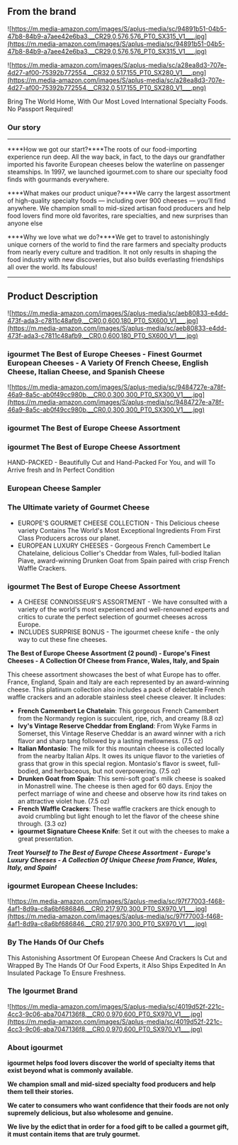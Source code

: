 ## **From the brand**

![https://m.media-amazon.com/images/S/aplus-media/sc/94891b51-04b5-47b8-84b9-a7aee42e6ba3.__CR29,0,576,576_PT0_SX315_V1___.jpg](https://m.media-amazon.com/images/S/aplus-media/sc/94891b51-04b5-47b8-84b9-a7aee42e6ba3.__CR29,0,576,576_PT0_SX315_V1___.jpg)

![https://m.media-amazon.com/images/S/aplus-media/sc/a28ea8d3-707e-4d27-af00-75392b772554.__CR32,0,517,155_PT0_SX280_V1___.png](https://m.media-amazon.com/images/S/aplus-media/sc/a28ea8d3-707e-4d27-af00-75392b772554.__CR32,0,517,155_PT0_SX280_V1___.png)

Bring The World Home, With Our Most Loved International Specialty Foods. No Passport Required!

### **Our story**

---

\***\*How we got our start?\*\***The roots of our food-importing experience run deep. All the way back, in fact, to the days our grandfather imported his favorite European cheeses below the waterline on passenger steamships. In 1997, we launched igourmet.com to share our specialty food finds with gourmands everywhere.

\***\*What makes our product unique?\*\***We carry the largest assortment of high-quality specialty foods — including over 900 cheeses — you’ll find anywhere. We champion small to mid-sized artisan food producers and help food lovers find more old favorites, rare specialties, and new surprises than anyone else

\***\*Why we love what we do?\*\***We get to travel to astonishingly unique corners of the world to find the rare farmers and specialty products from nearly every culture and tradition. It not only results in shaping the food industry with new discoveries, but also builds everlasting friendships all over the world. Its fabulous!

---

## **Product Description**

![https://m.media-amazon.com/images/S/aplus-media/sc/aeb80833-e4dd-473f-ada3-c7811c48afb9.__CR0,0,600,180_PT0_SX600_V1___.jpg](https://m.media-amazon.com/images/S/aplus-media/sc/aeb80833-e4dd-473f-ada3-c7811c48afb9.__CR0,0,600,180_PT0_SX600_V1___.jpg)

### **igourmet The Best of Europe Cheeses - Finest Gourmet European Cheeses - A Variety Of French Cheese, English Cheese, Italian Cheese, and Spanish Cheese**

![https://m.media-amazon.com/images/S/aplus-media/sc/9484727e-a78f-46a9-8a5c-ab0f49cc980b.__CR0,0,300,300_PT0_SX300_V1___.jpg](https://m.media-amazon.com/images/S/aplus-media/sc/9484727e-a78f-46a9-8a5c-ab0f49cc980b.__CR0,0,300,300_PT0_SX300_V1___.jpg)

### igourmet The Best of Europe Cheese Assortment

### **igourmet The Best of Europe Cheese Assortment**

HAND-PACKED - Beautifully Cut and Hand-Packed For You, and will To Arrive fresh and In Perfect Condition

### European Cheese Sampler

### **The Ultimate variety of Gourmet Cheese**

- EUROPE'S GOURMET CHEESE COLLECTION - This Delicious cheese variety Contains The World's Most Exceptional Ingredients From First Class Producers across our planet.
- EUROPEAN LUXURY CHEESES - Gorgeous French Camembert Le Chatelaine, delicious Collier's Cheddar from Wales, full-bodied Italian Piave, award-winning Drunken Goat from Spain paired with crisp French Waffle Crackers.

### **igourmet The Best of Europe Cheese Assortment**

- A CHEESE CONNOISSEUR'S ASSORTMENT - We have consulted with a variety of the world's most experienced and well-renowned experts and critics to curate the perfect selection of gourmet cheeses across Europe.
- INCLUDES SURPRISE BONUS - The igourmet cheese knife - the only way to cut these fine cheeses.

**The Best of Europe Cheese Assortment (2 pound) - Europe's Finest Cheeses - A Collection Of Cheese from France, Wales, Italy, and Spain**

This cheese assortment showcases the best of what Europe has to offer. France, England, Spain and Italy are each represented by an award-winning cheese. This platinum collection also includes a pack of delectable French waffle crackers and an adorable stainless steel cheese cleaver. It includes:

- **French Camembert Le Chatelain**: This gorgeous French Camembert from the Normandy region is succulent, ripe, rich, and creamy (8.8 oz)
- **Ivy's Vintage Reserve Cheddar from England**: From Wyke Farms in Somerset, this Vintage Reserve Cheddar is an award winner with a rich flavor and sharp tang followed by a lasting mellowness. (7.5 oz)
- **Italian Montasio**: The milk for this mountain cheese is collected locally from the nearby Italian Alps. It owes its unique flavor to the varieties of grass that grow in this special region. Montasio's flavor is sweet, full-bodied, and herbaceous, but not overpowering. (7.5 oz)
- **Drunken Goat from Spain**: This semi-soft goat's milk cheese is soaked in Monastrell wine. The cheese is then aged for 60 days. Enjoy the perfect marriage of wine and cheese and observe how its rind takes on an attractive violet hue. (7.5 oz)
- **French Waffle Crackers**: These waffle crackers are thick enough to avoid crumbling but light enough to let the flavor of the cheese shine through. (3.3 oz)
- **igourmet Signature Cheese Knife**: Set it out with the cheeses to make a great presentation.

**_Treat Yourself to The Best of Europe Cheese Assortment - Europe's Luxury Cheeses - A Collection Of Unique Cheese from France, Wales, Italy, and Spain!_**

### **igourmet European Cheese Includes:**

![https://m.media-amazon.com/images/S/aplus-media/sc/97f77003-f468-4af1-8d9a-c8a6bf686846.__CR0,217,970,300_PT0_SX970_V1___.jpg](https://m.media-amazon.com/images/S/aplus-media/sc/97f77003-f468-4af1-8d9a-c8a6bf686846.__CR0,217,970,300_PT0_SX970_V1___.jpg)

### **By The Hands Of Our Chefs**

This Astonishing Assortment Of European Cheese And Crackers Is Cut and Wrapped By The Hands Of Our Food Experts, it Also Ships Expedited In An Insulated Package To Ensure Freshness.

### **The Igourmet Brand**

![https://m.media-amazon.com/images/S/aplus-media/sc/4019d52f-221c-4cc3-9c06-aba7047136f8.__CR0,0,970,600_PT0_SX970_V1___.jpg](https://m.media-amazon.com/images/S/aplus-media/sc/4019d52f-221c-4cc3-9c06-aba7047136f8.__CR0,0,970,600_PT0_SX970_V1___.jpg)

### **About igourmet**

**igourmet helps food lovers discover the world of specialty items that exist beyond what is commonly available.**

**We champion small and mid-sized specialty food producers and help them tell their stories.**

**We cater to consumers who want confidence that their foods are not only supremely delicious, but also wholesome and genuine.**

**We live by the edict that in order for a food gift to be called a gourmet gift, it must contain items that are truly gourmet.**
